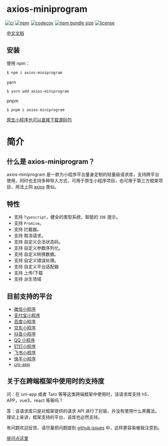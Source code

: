 # axios-miniprogram

<p style="display: flex;margin-left:-5px;">
  <a href="https://github.com/zjx0905/axios-miniprogram/actions/workflows/ci.yml">
    <img src="https://github.com/zjx0905/axios-miniprogram/actions/workflows/ci.yml/badge.svg" alt="ci">
  </a>
  <a style="margin-left:5px;" href="https://www.npmjs.org/package/axios-miniprogram">
    <img src="https://img.shields.io/npm/v/axios-miniprogram" alt="npm">
  </a>
  <a style="margin-left:5px;" href="https://codecov.io/gh/zjx0905/axios-miniprogram" > 
    <img src="https://codecov.io/gh/zjx0905/axios-miniprogram/branch/main/graph/badge.svg?token=WIQVYX2WIK" alt="codecov"/> 
  </a>
  <a style="margin-left:5px;" href="https://www.npmjs.org/package/axios-miniprogram">
    <img src="https://img.shields.io/bundlephobia/min/axios-miniprogram" alt="npm bundle size">
  </a>  
  <a style="margin-left:5px;" href="https://opensource.org/licenses/MIT">
    <img src="https://img.shields.io/github/license/zjx0905/axios-miniprogram" alt="license">
  </a>
</p>

[中文文档](https://axios-miniprogram.com)

## 安装

使用 npm：

```bash
$ npm i axios-miniprogram
```

yarn

```bash
$ yarn add axios-miniprogram
```

pnpm

```bash
$ pnpm i axios-miniprogram
```

[原生小程序也可以直接下载源码包](https://github.com/zjx0905/axios-miniprogram/releases)

# 简介

## 什么是 axios-miniprogram？

axios-miniprogram 是一款为小程序平台量身定制的轻量级请求库，支持跨平台使用，同时也支持多种导入方式，可用于原生小程序项目，也可用于第三方框架项目，用法上同 [axios](git@github.com:axios/axios.git) 类似。

## 特性

- 支持 `Typescript`，健全的类型系统，智能的 `IDE` 提示。
- 支持 `Promise`。
- 支持 拦截器。
- 支持 取消请求。
- 支持 自定义合法状态码。
- 支持 自定义参数序列化。
- 支持 自定义转换数据。
- 支持 自定义错误处理。
- 支持 自定义平台适配器
- 支持 上传/下载
- 支持 派生领域

## 目前支持的平台

- [微信小程序](https://developers.weixin.qq.com/miniprogram/dev/framework/?from=axios-miniprogram)
- [支付宝小程序](https://opendocs.alipay.com/mini/developer/getting-started?from=axios-miniprogram)
- [百度小程序](https://smartprogram.baidu.com/developer/index.html?from=axios-miniprogram)
- [京东小程序](https://mp.jd.com?from=axios-miniprogram)
- [抖音小程序](https://developer.open-douyin.com/docs/resource/zh-CN/mini-app/introduction/overview?from=axios-miniprogram)
- [QQ 小程序](https://q.qq.com/wiki/develop/miniprogram/frame/?from=axios-miniprogram)
- [钉钉小程序](https://open.dingtalk.com/document/org/develop-org-mini-programs?from=axios-miniprogram)
- [飞书小程序](https://open.feishu.cn/document/uYjL24iN/uMjNzUjLzYzM14yM2MTN?from=axios-miniprogram)
- [快手小程序](https://mp.kuaishou.com/docs/introduction/quickStart.html)
- [uni-app](https://uniapp.dcloud.net.cn?form=axios-miniprogram)

## 关于在跨端框架中使用时的支持度

问：在 uni-app 或者 Taro 等等这类跨端框架中使用时，该请求库支持 h5，APP，vue3，react 等等吗？

答：该请求库只是对框架提供的请求 API 进行了封装，并没有使用什么黑魔法。理论上来讲，框架支持的平台，该库也必然支持。

有问题欢迎反馈，请尽量把问题提到 [github issues](https://github.com/zjx0905/axios-miniprogram/issues) 中，这样更容易被我注意到。

[提问点这里](https://github.com/zjx0905/axios-miniprogram/issues)
